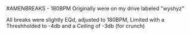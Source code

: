 #AMENBREAKS - 180BPM
Originally were on my drive labeled "wyshyz"

All breaks were slightly EQd, adjusted to 180BPM, 
Limited with a Threshholded to -4db and a Ceiling of -3db (for crunch)
